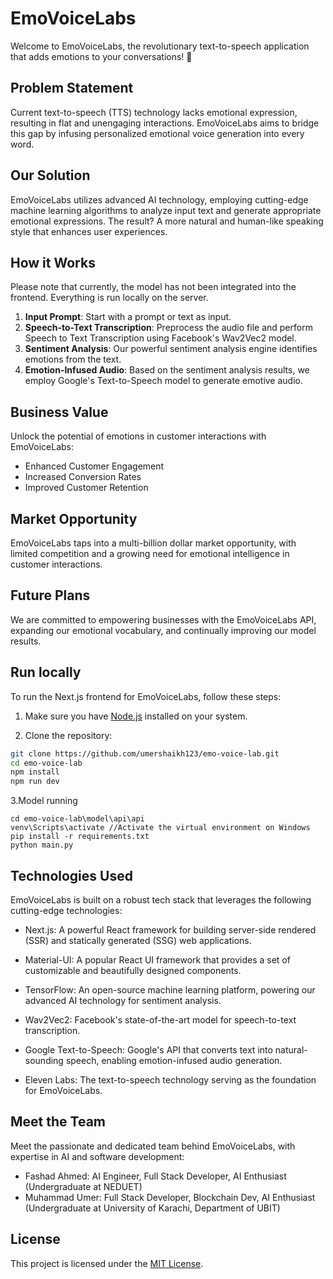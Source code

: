 # EmoVoiceLabs

Welcome to EmoVoiceLabs, the revolutionary text-to-speech application that adds emotions to your conversations! 🚀

## Problem Statement

Current text-to-speech (TTS) technology lacks emotional expression, resulting in flat and unengaging interactions. EmoVoiceLabs aims to bridge this gap by infusing personalized emotional voice generation into every word.

## Our Solution

EmoVoiceLabs utilizes advanced AI technology, employing cutting-edge machine learning algorithms to analyze input text and generate appropriate emotional expressions. The result? A more natural and human-like speaking style that enhances user experiences.

## How it Works
Please note that currently, the model has not been integrated into the frontend. Everything is run locally on the server.

1. **Input Prompt**: Start with a prompt or text as input.
2. **Speech-to-Text Transcription**: Preprocess the audio file and perform Speech to Text Transcription using Facebook's Wav2Vec2 model.
3. **Sentiment Analysis**: Our powerful sentiment analysis engine identifies emotions from the text.
4. **Emotion-Infused Audio**: Based on the sentiment analysis results, we employ Google's Text-to-Speech model to generate emotive audio.


## Business Value

Unlock the potential of emotions in customer interactions with EmoVoiceLabs:

- Enhanced Customer Engagement
- Increased Conversion Rates
- Improved Customer Retention


## Market Opportunity

EmoVoiceLabs taps into a multi-billion dollar market opportunity, with limited competition and a growing need for emotional intelligence in customer interactions.

## Future Plans

We are committed to empowering businesses with the EmoVoiceLabs API, expanding our emotional vocabulary, and continually improving our model results.


## Run locally
To run the Next.js frontend for EmoVoiceLabs, follow these steps:

1. Make sure you have [Node.js](https://nodejs.org) installed on your system.

2. Clone the repository:

```sh
git clone https://github.com/umershaikh123/emo-voice-lab.git
cd emo-voice-lab
npm install
npm run dev
```
3.Model running

```
cd emo-voice-lab\model\api\api
venv\Scripts\activate //Activate the virtual environment on Windows
pip install -r requirements.txt
python main.py
```


## Technologies Used

EmoVoiceLabs is built on a robust tech stack that leverages the following cutting-edge technologies:

- Next.js: A powerful React framework for building server-side rendered (SSR) and statically generated (SSG) web applications.

- Material-UI: A popular React UI framework that provides a set of customizable and beautifully designed components.

- TensorFlow: An open-source machine learning platform, powering our advanced AI technology for sentiment analysis.

- Wav2Vec2: Facebook's state-of-the-art model for speech-to-text transcription.

- Google Text-to-Speech: Google's API that converts text into natural-sounding speech, enabling emotion-infused audio generation.

- Eleven Labs: The text-to-speech technology serving as the foundation for EmoVoiceLabs.



## Meet the Team

Meet the passionate and dedicated team behind EmoVoiceLabs, with expertise in AI and software development:

- Fashad Ahmed: AI Engineer, Full Stack Developer, AI Enthusiast (Undergraduate at NEDUET)
- Muhammad Umer: Full Stack Developer, Blockchain Dev, AI Enthusiast (Undergraduate at University of Karachi, Department of UBIT)

## License

This project is licensed under the [MIT License](LICENSE).
